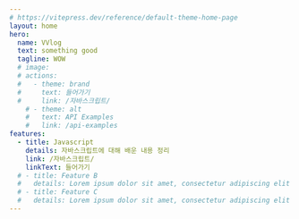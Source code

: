 ```yaml
---
# https://vitepress.dev/reference/default-theme-home-page
layout: home
hero:
  name: VVlog
  text: something good
  tagline: WOW
  # image: 
  # actions:
  #   - theme: brand
  #     text: 들어가기
  #     link: /자바스크립트/
    # - theme: alt
    #   text: API Examples
    #   link: /api-examples
features:
  - title: Javascript
    details: 자바스크립트에 대해 배운 내용 정리
    link: /자바스크립트/
    linkText: 들어가기
  # - title: Feature B
  #   details: Lorem ipsum dolor sit amet, consectetur adipiscing elit
  # - title: Feature C
  #   details: Lorem ipsum dolor sit amet, consectetur adipiscing elit
---
```


